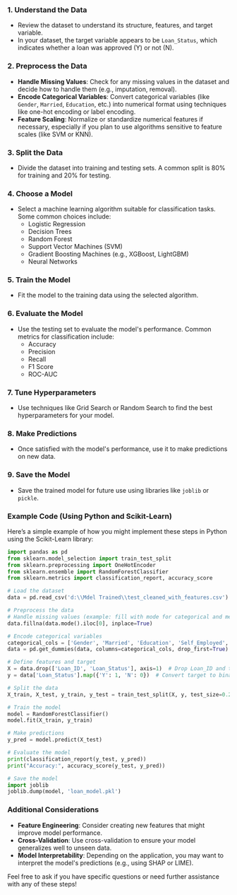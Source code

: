 ### 1. **Understand the Data**
   - Review the dataset to understand its structure, features, and target variable.
   - In your dataset, the target variable appears to be `Loan_Status`, which indicates whether a loan was approved (Y) or not (N).

### 2. **Preprocess the Data**
   - **Handle Missing Values**: Check for any missing values in the dataset and decide how to handle them (e.g., imputation, removal).
   - **Encode Categorical Variables**: Convert categorical variables (like `Gender`, `Married`, `Education`, etc.) into numerical format using techniques like one-hot encoding or label encoding.
   - **Feature Scaling**: Normalize or standardize numerical features if necessary, especially if you plan to use algorithms sensitive to feature scales (like SVM or KNN).

### 3. **Split the Data**
   - Divide the dataset into training and testing sets. A common split is 80% for training and 20% for testing.

### 4. **Choose a Model**
   - Select a machine learning algorithm suitable for classification tasks. Some common choices include:
     - Logistic Regression
     - Decision Trees
     - Random Forest
     - Support Vector Machines (SVM)
     - Gradient Boosting Machines (e.g., XGBoost, LightGBM)
     - Neural Networks

### 5. **Train the Model**
   - Fit the model to the training data using the selected algorithm.

### 6. **Evaluate the Model**
   - Use the testing set to evaluate the model's performance. Common metrics for classification include:
     - Accuracy
     - Precision
     - Recall
     - F1 Score
     - ROC-AUC

### 7. **Tune Hyperparameters**
   - Use techniques like Grid Search or Random Search to find the best hyperparameters for your model.

### 8. **Make Predictions**
   - Once satisfied with the model's performance, use it to make predictions on new data.

### 9. **Save the Model**
   - Save the trained model for future use using libraries like `joblib` or `pickle`.

### Example Code (Using Python and Scikit-Learn)
Here’s a simple example of how you might implement these steps in Python using the Scikit-Learn library:

```python
import pandas as pd
from sklearn.model_selection import train_test_split
from sklearn.preprocessing import OneHotEncoder
from sklearn.ensemble import RandomForestClassifier
from sklearn.metrics import classification_report, accuracy_score

# Load the dataset
data = pd.read_csv('d:\\Mdel Trained\\test_cleaned_with_features.csv')

# Preprocess the data
# Handle missing values (example: fill with mode for categorical and mean for numerical)
data.fillna(data.mode().iloc[0], inplace=True)

# Encode categorical variables
categorical_cols = ['Gender', 'Married', 'Education', 'Self_Employed', 'Property_Area']
data = pd.get_dummies(data, columns=categorical_cols, drop_first=True)

# Define features and target
X = data.drop(['Loan_ID', 'Loan_Status'], axis=1)  # Drop Loan_ID and target variable
y = data['Loan_Status'].map({'Y': 1, 'N': 0})  # Convert target to binary

# Split the data
X_train, X_test, y_train, y_test = train_test_split(X, y, test_size=0.2, random_state=42)

# Train the model
model = RandomForestClassifier()
model.fit(X_train, y_train)

# Make predictions
y_pred = model.predict(X_test)

# Evaluate the model
print(classification_report(y_test, y_pred))
print("Accuracy:", accuracy_score(y_test, y_pred))

# Save the model
import joblib
joblib.dump(model, 'loan_model.pkl')
```

### Additional Considerations
- **Feature Engineering**: Consider creating new features that might improve model performance.
- **Cross-Validation**: Use cross-validation to ensure your model generalizes well to unseen data.
- **Model Interpretability**: Depending on the application, you may want to interpret the model's predictions (e.g., using SHAP or LIME).

Feel free to ask if you have specific questions or need further assistance with any of these steps!
